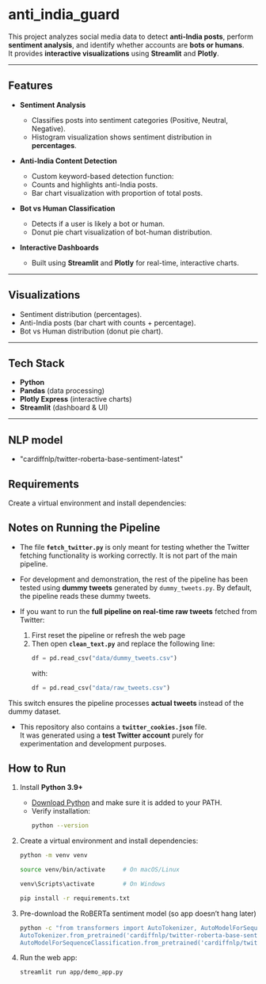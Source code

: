# anti_india_guard


This project analyzes social media data to detect **anti-India posts**, perform **sentiment analysis**, and identify whether accounts are **bots or humans**.  
It provides **interactive visualizations** using **Streamlit** and **Plotly**.

---

##  Features

- **Sentiment Analysis**
  - Classifies posts into sentiment categories (Positive, Neutral, Negative).
  - Histogram visualization shows sentiment distribution in **percentages**.

- **Anti-India Content Detection**
  - Custom keyword-based detection function:
  - Counts and highlights anti-India posts.
  - Bar chart visualization with proportion of total posts.

- **Bot vs Human Classification**
  - Detects if a user is likely a bot or human.
  - Donut pie chart visualization of bot-human distribution.

- **Interactive Dashboards**
  - Built using **Streamlit** and **Plotly** for real-time, interactive charts.

---

##  Visualizations

- Sentiment distribution (percentages).  
- Anti-India posts (bar chart with counts + percentage).  
- Bot vs Human distribution (donut pie chart).  

---

##  Tech Stack

- **Python**
- **Pandas** (data processing)
- **Plotly Express** (interactive charts)
- **Streamlit** (dashboard & UI)

---

##  NLP model

- "cardiffnlp/twitter-roberta-base-sentiment-latest"


##  Requirements

Create a virtual environment and install dependencies:


## Notes on Running the Pipeline

- The file **`fetch_twitter.py`** is only meant for testing whether the Twitter fetching functionality is working correctly. It is not part of the main pipeline.

- For development and demonstration, the rest of the pipeline has been tested using **dummy tweets** generated by `dummy_tweets.py`. By default, the pipeline reads these dummy tweets.

- If you want to run the **full pipeline on real-time raw tweets** fetched from Twitter:
  1. First reset the pipeline or refresh the web page
  2. Then open **`clean_text.py`** and replace the following line:
     ```python
     df = pd.read_csv("data/dummy_tweets.csv")
     ```
     with:
     ```python
     df = pd.read_csv("data/raw_tweets.csv")
     ```
This switch ensures the pipeline processes **actual tweets** instead of the dummy dataset.

- This repository also contains a **`twitter_cookies.json`** file.  
  It was generated using a **test Twitter account** purely for experimentation and development purposes.

## How to Run

1. Install **Python 3.9+**  
   - [Download Python](https://www.python.org/downloads/) and make sure it is added to your PATH.  
   - Verify installation:
     ```bash
     python --version
     ```

2. Create a virtual environment and install dependencies:
   ```bash
   python -m venv venv
   ```

   ```bash
   source venv/bin/activate     # On macOS/Linux
   ```
   
   ```bash
   venv\Scripts\activate        # On Windows
   ```
   ```bash
   pip install -r requirements.txt
   ```

3. Pre-download the RoBERTa sentiment model (so app doesn’t hang later)
   ```bash
   python -c "from transformers import AutoTokenizer, AutoModelForSequenceClassification; \
   AutoTokenizer.from_pretrained('cardiffnlp/twitter-roberta-base-sentiment-latest'); \
   AutoModelForSequenceClassification.from_pretrained('cardiffnlp/twitter-roberta-base-sentiment-latest')"
   ```

4. Run the web app:
   ```bash
   streamlit run app/demo_app.py
   ```
